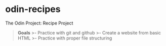 # odin-recipes
The Odin Project: Recipe Project
>**Goals**
	>- Practice with git and github
	>- Create a website from basic HTML
	>- Practice with proper file structuring

